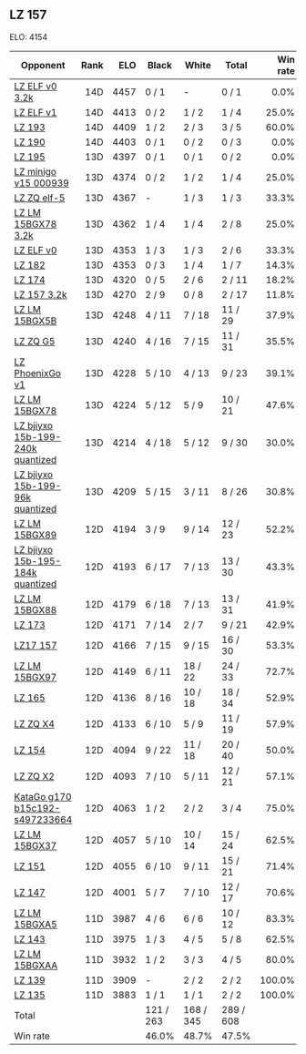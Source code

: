 ## LZ 157 ##

ELO: 4154

Opponent | Rank | ELO | Black | White | Total | Win rate
---------|-----:|----:|-------|-------|-------|-------:
[LZ ELF v0 3.2k](LZ%20ELF%20v0%203.2k.md) | 14D | 4457 | 0 / 1 | - | 0 / 1 | 0.0%
[LZ ELF v1](LZ%20ELF%20v1.md) | 14D | 4413 | 0 / 2 | 1 / 2 | 1 / 4 | 25.0%
[LZ 193](LZ%20193.md) | 14D | 4409 | 1 / 2 | 2 / 3 | 3 / 5 | 60.0%
[LZ 190](LZ%20190.md) | 14D | 4403 | 0 / 1 | 0 / 2 | 0 / 3 | 0.0%
[LZ 195](LZ%20195.md) | 13D | 4397 | 0 / 1 | 0 / 1 | 0 / 2 | 0.0%
[LZ minigo v15 000939](LZ%20minigo%20v15%20000939.md) | 13D | 4374 | 0 / 2 | 1 / 2 | 1 / 4 | 25.0%
[LZ ZQ elf-5](LZ%20ZQ%20elf-5.md) | 13D | 4367 | - | 1 / 3 | 1 / 3 | 33.3%
[LZ LM 15BGX78 3.2k](LZ%20LM%2015BGX78%203.2k.md) | 13D | 4362 | 1 / 4 | 1 / 4 | 2 / 8 | 25.0%
[LZ ELF v0](LZ%20ELF%20v0.md) | 13D | 4353 | 1 / 3 | 1 / 3 | 2 / 6 | 33.3%
[LZ 182](LZ%20182.md) | 13D | 4353 | 0 / 3 | 1 / 4 | 1 / 7 | 14.3%
[LZ 174](LZ%20174.md) | 13D | 4320 | 0 / 5 | 2 / 6 | 2 / 11 | 18.2%
[LZ 157 3.2k](LZ%20157%203.2k.md) | 13D | 4270 | 2 / 9 | 0 / 8 | 2 / 17 | 11.8%
[LZ LM 15BGX5B](LZ%20LM%2015BGX5B.md) | 13D | 4248 | 4 / 11 | 7 / 18 | 11 / 29 | 37.9%
[LZ ZQ G5](LZ%20ZQ%20G5.md) | 13D | 4240 | 4 / 16 | 7 / 15 | 11 / 31 | 35.5%
[LZ PhoenixGo v1](LZ%20PhoenixGo%20v1.md) | 13D | 4228 | 5 / 10 | 4 / 13 | 9 / 23 | 39.1%
[LZ LM 15BGX78](LZ%20LM%2015BGX78.md) | 13D | 4224 | 5 / 12 | 5 / 9 | 10 / 21 | 47.6%
[LZ bjiyxo 15b-199-240k quantized](LZ%20bjiyxo%2015b-199-240k%20quantized.md) | 13D | 4214 | 4 / 18 | 5 / 12 | 9 / 30 | 30.0%
[LZ bjiyxo 15b-199-96k quantized](LZ%20bjiyxo%2015b-199-96k%20quantized.md) | 13D | 4209 | 5 / 15 | 3 / 11 | 8 / 26 | 30.8%
[LZ LM 15BGX89](LZ%20LM%2015BGX89.md) | 12D | 4194 | 3 / 9 | 9 / 14 | 12 / 23 | 52.2%
[LZ bjiyxo 15b-195-184k quantized](LZ%20bjiyxo%2015b-195-184k%20quantized.md) | 12D | 4193 | 6 / 17 | 7 / 13 | 13 / 30 | 43.3%
[LZ LM 15BGX88](LZ%20LM%2015BGX88.md) | 12D | 4179 | 6 / 18 | 7 / 13 | 13 / 31 | 41.9%
[LZ 173](LZ%20173.md) | 12D | 4171 | 7 / 14 | 2 / 7 | 9 / 21 | 42.9%
[LZ17 157](LZ17%20157.md) | 12D | 4166 | 7 / 15 | 9 / 15 | 16 / 30 | 53.3%
[LZ LM 15BGX97](LZ%20LM%2015BGX97.md) | 12D | 4149 | 6 / 11 | 18 / 22 | 24 / 33 | 72.7%
[LZ 165](LZ%20165.md) | 12D | 4136 | 8 / 16 | 10 / 18 | 18 / 34 | 52.9%
[LZ ZQ X4](LZ%20ZQ%20X4.md) | 12D | 4133 | 6 / 10 | 5 / 9 | 11 / 19 | 57.9%
[LZ 154](LZ%20154.md) | 12D | 4094 | 9 / 22 | 11 / 18 | 20 / 40 | 50.0%
[LZ ZQ X2](LZ%20ZQ%20X2.md) | 12D | 4093 | 7 / 10 | 5 / 11 | 12 / 21 | 57.1%
[KataGo g170 b15c192-s497233664](KataGo%20g170%20b15c192-s497233664.md) | 12D | 4063 | 1 / 2 | 2 / 2 | 3 / 4 | 75.0%
[LZ LM 15BGX37](LZ%20LM%2015BGX37.md) | 12D | 4057 | 5 / 10 | 10 / 14 | 15 / 24 | 62.5%
[LZ 151](LZ%20151.md) | 12D | 4055 | 6 / 10 | 9 / 11 | 15 / 21 | 71.4%
[LZ 147](LZ%20147.md) | 12D | 4001 | 5 / 7 | 7 / 10 | 12 / 17 | 70.6%
[LZ LM 15BGXA5](LZ%20LM%2015BGXA5.md) | 11D | 3987 | 4 / 6 | 6 / 6 | 10 / 12 | 83.3%
[LZ 143](LZ%20143.md) | 11D | 3975 | 1 / 3 | 4 / 5 | 5 / 8 | 62.5%
[LZ LM 15BGXAA](LZ%20LM%2015BGXAA.md) | 11D | 3932 | 1 / 2 | 3 / 3 | 4 / 5 | 80.0%
[LZ 139](LZ%20139.md) | 11D | 3909 | - | 2 / 2 | 2 / 2 | 100.0%
[LZ 135](LZ%20135.md) | 11D | 3883 | 1 / 1 | 1 / 1 | 2 / 2 | 100.0%
Total | | | 121 / 263 | 168 / 345 | 289 / 608 | 
Win rate| | | 46.0% | 48.7% | 47.5% | 
